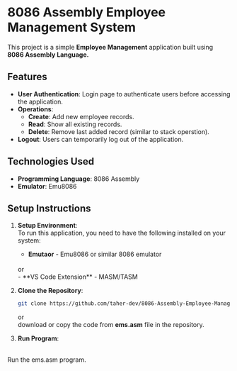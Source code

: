 # 8086 Assembly Employee Management System

This project is a simple **Employee Management** application built using **8086 Assembly Language.**

## Features

- **User Authentication**: Login page to authenticate users before accessing the application.
- **Operations**:
  - **Create**: Add new employee records.
  - **Read**: Show all existing records.
  - **Delete**: Remove last added record (similar to stack operstion).
- **Logout**: Users can temporarily log out of the application.

## Technologies Used

- **Programming Language**: 8086 Assembly
- **Emulator**: Emu8086

## Setup Instructions

1. **Setup Environment**:
    <br/>
    To run this application, you need to have the following installed on your system:
    - **Emutaor** - Emu8086 or similar 8086 emulator
    <br/>
    or
    <br/>
    - **VS Code Extension** - MASM/TASM

2. **Clone the Repository**:
   ```bash
   git clone https://github.com/taher-dev/8086-Assembly-Employee-Management-System.git
   ```
   or
   <br/>
   download or copy the code from **ems.asm** file in the repository.
3. **Run Program**: 
<br/>
Run the ems.asm program.